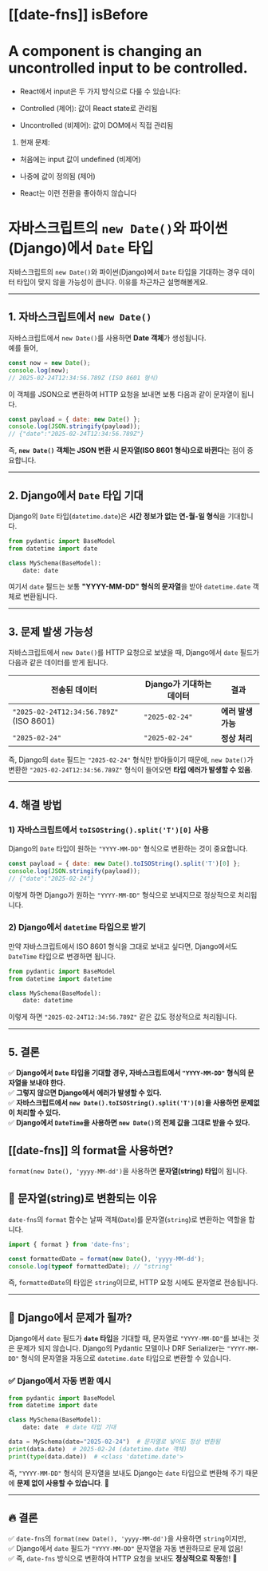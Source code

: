 # [[date-fns]]  isBefore 


#  A component is changing an uncontrolled input to be controlled.

- React에서 input은 두 가지 방식으로 다룰 수 있습니다:

- Controlled (제어): 값이 React state로 관리됨

- Uncontrolled (비제어): 값이 DOM에서 직접 관리됨

1. 현재 문제:

- 처음에는 input 값이 undefined (비제어)

- 나중에 값이 정의됨 (제어)

- React는 이런 전환을 좋아하지 않습니다


# 자바스크립트의 `new Date()`와 파이썬(Django)에서 `Date` 타입

자바스크립트의 `new Date()`와 파이썬(Django)에서 `Date` 타입을 기대하는 경우 데이터 타입이 맞지 않을 가능성이 큽니다. 이유를 차근차근 설명해볼게요.

---

## 1. 자바스크립트에서 `new Date()`

자바스크립트에서 `new Date()`를 사용하면 **Date 객체**가 생성됩니다.  
예를 들어,

```javascript
const now = new Date();
console.log(now); 
// 2025-02-24T12:34:56.789Z (ISO 8601 형식)
```

이 객체를 JSON으로 변환하여 HTTP 요청을 보내면 보통 다음과 같이 문자열이 됩니다.

```javascript
const payload = { date: new Date() };
console.log(JSON.stringify(payload)); 
// {"date":"2025-02-24T12:34:56.789Z"}
```

즉, **`new Date()` 객체는 JSON 변환 시 문자열(ISO 8601 형식)으로 바뀐다**는 점이 중요합니다.

---

## 2. Django에서 `Date` 타입 기대

Django의 `Date` 타입(`datetime.date`)은 **시간 정보가 없는 연-월-일 형식**을 기대합니다.

```python
from pydantic import BaseModel
from datetime import date

class MySchema(BaseModel):
    date: date
```

여기서 `date` 필드는 보통 **"YYYY-MM-DD" 형식의 문자열**을 받아 `datetime.date` 객체로 변환됩니다.

---

## 3. 문제 발생 가능성

자바스크립트에서 `new Date()`를 HTTP 요청으로 보냈을 때, Django에서 `date` 필드가 다음과 같은 데이터를 받게 됩니다.

|전송된 데이터|Django가 기대하는 데이터|결과|
|---|---|---|
|`"2025-02-24T12:34:56.789Z"` (ISO 8601)|`"2025-02-24"`|**에러 발생 가능**|
|`"2025-02-24"`|`"2025-02-24"`|**정상 처리**|

즉, Django의 `date` 필드는 `"2025-02-24"` 형식만 받아들이기 때문에, `new Date()`가 변환한 `"2025-02-24T12:34:56.789Z"` 형식이 들어오면 **타입 에러가 발생할 수 있음**.

---

## 4. 해결 방법

### 1) 자바스크립트에서 `toISOString().split('T')[0]` 사용

Django의 `Date` 타입이 원하는 `"YYYY-MM-DD"` 형식으로 변환하는 것이 중요합니다.

```javascript
const payload = { date: new Date().toISOString().split('T')[0] };
console.log(JSON.stringify(payload));
// {"date":"2025-02-24"}
```

이렇게 하면 Django가 원하는 `"YYYY-MM-DD"` 형식으로 보내지므로 정상적으로 처리됩니다.

### 2) Django에서 `datetime` 타입으로 받기

만약 자바스크립트에서 ISO 8601 형식을 그대로 보내고 싶다면, Django에서도 `DateTime` 타입으로 변경하면 됩니다.

```python
from pydantic import BaseModel
from datetime import datetime

class MySchema(BaseModel):
    date: datetime
```

이렇게 하면 `"2025-02-24T12:34:56.789Z"` 같은 값도 정상적으로 처리됩니다.

---

## 5. 결론

✅ **Django에서 `Date` 타입을 기대할 경우, 자바스크립트에서 `"YYYY-MM-DD"` 형식의 문자열을 보내야 한다.**  
✅ **그렇지 않으면 Django에서 에러가 발생할 수 있다.**  
✅ **자바스크립트에서 `new Date().toISOString().split('T')[0]`을 사용하면 문제없이 처리할 수 있다.**  
✅ **Django에서 `DateTime`을 사용하면 `new Date()`의 전체 값을 그대로 받을 수 있다.**

## [[date-fns]]  의 format을 사용하면?

 `format(new Date(), 'yyyy-MM-dd')`을 사용하면 **문자열(string) 타입**이 됩니다.

## 📌 문자열(string)로 변환되는 이유

`date-fns`의 `format` 함수는 날짜 객체(`Date`)를 문자열(`string`)로 변환하는 역할을 합니다.

```javascript
import { format } from 'date-fns';

const formattedDate = format(new Date(), 'yyyy-MM-dd');
console.log(typeof formattedDate); // "string"
```

즉, `formattedDate`의 타입은 `string`이므로, HTTP 요청 시에도 문자열로 전송됩니다.

---

## 🎯 Django에서 문제가 될까?

Django에서 `date` 필드가 **`date` 타입**을 기대할 때, 문자열로 `"YYYY-MM-DD"`를 보내는 것은 문제가 되지 않습니다. Django의 Pydantic 모델이나 DRF Serializer는 `"YYYY-MM-DD"` 형식의 문자열을 자동으로 `datetime.date` 타입으로 변환할 수 있습니다.

### ✅ Django에서 자동 변환 예시

```python
from pydantic import BaseModel
from datetime import date

class MySchema(BaseModel):
    date: date  # date 타입 기대

data = MySchema(date="2025-02-24")  # 문자열로 넣어도 정상 변환됨
print(data.date)  # 2025-02-24 (datetime.date 객체)
print(type(data.date))  # <class 'datetime.date'>
```

즉, `"YYYY-MM-DD"` 형식의 문자열을 보내도 Django는 `date` 타입으로 변환해 주기 때문에 **문제 없이 사용할 수 있습니다**. 🚀

---

## 🔥 결론

✅ `date-fns`의 `format(new Date(), 'yyyy-MM-dd')`을 사용하면 `string`이지만,  
✅ Django에서 `date` 필드가 `"YYYY-MM-DD"` 문자열을 자동 변환하므로 문제 없음!  
✅ 즉, `date-fns` 방식으로 변환하여 HTTP 요청을 보내도 **정상적으로 작동**함! 🎯